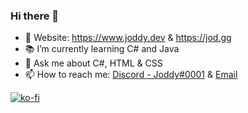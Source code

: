 ### Hi there 👋

- 🔗 Website: https://www.joddy.dev & https://jod.gg
- 📚 I’m currently learning C# and Java
- 💬 Ask me about C#, HTML & CSS
- 📫 How to reach me: [Discord - Joddy#0001](https://r.jod.gg/discord) & [Email](mailto:me@joddy.dev)


[![ko-fi](https://ko-fi.com/img/githubbutton_sm.svg)](https://ko-fi.com/T6T17T3DD)
